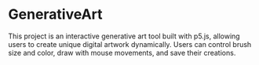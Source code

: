# GenerativeArt
This project is an interactive generative art tool built with p5.js, allowing users to create unique digital artwork dynamically. Users can control brush size and color, draw with mouse movements, and save their creations.
